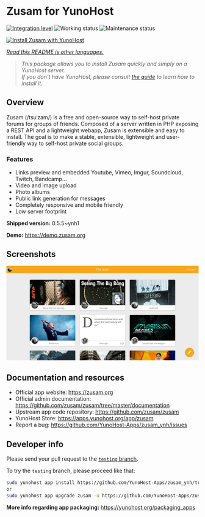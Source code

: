 <!--
N.B.: This README was automatically generated by <https://github.com/YunoHost/apps/tree/master/tools/readme_generator>
It shall NOT be edited by hand.
-->

# Zusam for YunoHost

[![Integration level](https://dash.yunohost.org/integration/zusam.svg)](https://dash.yunohost.org/appci/app/zusam) ![Working status](https://ci-apps.yunohost.org/ci/badges/zusam.status.svg) ![Maintenance status](https://ci-apps.yunohost.org/ci/badges/zusam.maintain.svg)

[![Install Zusam with YunoHost](https://install-app.yunohost.org/install-with-yunohost.svg)](https://install-app.yunohost.org/?app=zusam)

*[Read this README is other languages.](./ALL_README.md)*

> *This package allows you to install Zusam quickly and simply on a YunoHost server.*  
> *If you don't have YunoHost, please consult [the guide](https://yunohost.org/install) to learn how to install it.*

## Overview

Zusam (/tsuˈzam/) is a free and open-source way to self-host private forums for groups of friends. Composed of a server written in PHP exposing a REST API and a lightweight webapp, Zusam is extensible and easy to install.
The goal is to make a stable, extensible, lightweight and user-friendly way to self-host private social groups.

### Features

- Links preview and embedded Youtube, Vimeo, Imgur, Soundcloud, Twitch, Bandcamp...
- Video and image upload
- Photo albums
- Public link generation for messages
- Completely responsive and mobile friendly
- Low server footprint


**Shipped version:** 0.5.5~ynh1

**Demo:** <https://demo.zusam.org>

## Screenshots

![Screenshot of Zusam](./doc/screenshots/screenshot.jpg)

## Documentation and resources

- Official app website: <https://zusam.org>
- Official admin documentation: <https://github.com/zusam/zusam/tree/master/documentation>
- Upstream app code repository: <https://github.com/zusam/zusam>
- YunoHost Store: <https://apps.yunohost.org/app/zusam>
- Report a bug: <https://github.com/YunoHost-Apps/zusam_ynh/issues>

## Developer info

Please send your pull request to the [`testing` branch](https://github.com/YunoHost-Apps/zusam_ynh/tree/testing).

To try the `testing` branch, please proceed like that:

```bash
sudo yunohost app install https://github.com/YunoHost-Apps/zusam_ynh/tree/testing --debug
or
sudo yunohost app upgrade zusam -u https://github.com/YunoHost-Apps/zusam_ynh/tree/testing --debug
```

**More info regarding app packaging:** <https://yunohost.org/packaging_apps>
